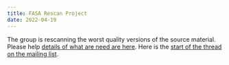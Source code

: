 ```yaml
---
title: FASA Rescan Project
date: 2022-04-19
---
```

The group is rescanning the worst quality versions of the source material. Please help [details of what are need are here](https://ufc465537.neocities.org/resources/xon/TheFasaListing/index5.html#rescan). Here is the [start of the thread on the mailing list](https://thefasastartrekuniversee-group.groups.io/g/MorenaShipyards/message/9698). 